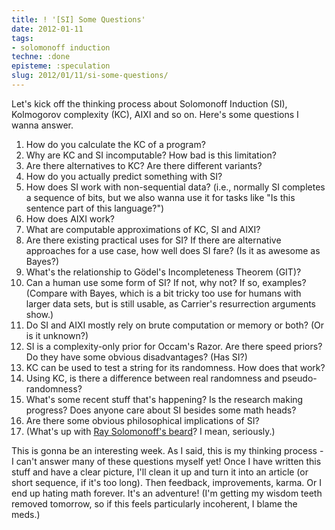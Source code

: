 ```yaml
---
title: ! '[SI] Some Questions'
date: 2012-01-11
tags:
- solomonoff induction
techne: :done
episteme: :speculation
slug: 2012/01/11/si-some-questions/
---
```


Let's kick off the thinking process about Solomonoff Induction (SI), Kolmogorov complexity (KC), AIXI and so on. Here's some questions I wanna answer.

1. How do you calculate the KC of a program?
2. Why are KC and SI incomputable? How bad is this limitation?
3. Are there alternatives to KC? Are there different variants?
4. How do you actually predict something with SI?
5. How does SI work with non-sequential data? (i.e., normally SI completes a sequence of bits, but we also wanna use it for tasks like "Is this sentence part of this language?")
6. How does AIXI work?
7. What are computable approximations of KC, SI and AIXI?
8. Are there existing practical uses for SI? If there are alternative approaches for a use case, how well does SI fare? (Is it as awesome as Bayes?)
9. What's the relationship to Gödel's Incompleteness Theorem (GIT)?
10. Can a human use some form of SI? If not, why not? If so, examples? (Compare with Bayes, which is a bit tricky too use for humans with larger data sets, but is still usable, as Carrier's resurrection arguments show.)
11. Do SI and AIXI mostly rely on brute computation or memory or both? (Or is it unknown?)
12. SI is a complexity-only prior for Occam's Razor. Are there speed priors? Do they have some obvious disadvantages? (Has SI?)
13. KC can be used to test a string for its randomness. How does that work?
14. Using KC, is there a difference between real randomness and pseudo-randomness?
15. What's some recent stuff that's happening? Is the research making progress? Does anyone care about SI besides some math heads?
16. Are there some obvious philosophical implications of SI?
17. (What's up with [Ray Solomonoff's beard](http://www.scholarpedia.org/article/File:RaySolomonoff2001.jpg)? I mean, seriously.) 

This is gonna be an interesting week. As I said, this is my thinking process - I can't answer many of these questions myself yet! Once I have written this stuff and have a clear picture, I'll clean it up and turn it into an article (or short sequence, if it's too long). Then feedback, improvements, karma. Or I end up hating math forever. It's an adventure! (I'm getting my wisdom teeth removed tomorrow, so if this feels particularly incoherent, I blame the meds.)